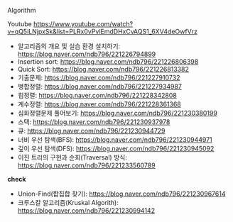 Algorithm

Youtube 
https://www.youtube.com/watch?v=qQ5iLNjpxSk&list=PLRx0vPvlEmdDHxCvAQS1_6XV4deOwfVrz


- 알고리즘의 개요 및 실습 환경 설치하기: https://blog.naver.com/ndb796/221226794899
- Insertion sort: https://blog.naver.com/ndb796/221226806398
- Quick Sort: https://blog.naver.com/ndb796/221226813382
- 기출문제: https://blog.naver.com/ndb796/221227910732
- 병합정렬: https://blog.naver.com/ndb796/221227934987
- 힙정렬: https://blog.naver.com/ndb796/221228342808
- 계수정렬: https://blog.naver.com/ndb796/221228361368
- 심화정렬문제 풀어보기: https://blog.naver.com/ndb796/221230380199
- 스택: https://blog.naver.com/ndb796/221230937978
- 큐: https://blog.naver.com/ndb796/221230944729
- 너비 우선 탐색(BFS): https://blog.naver.com/ndb796/221230944971
- 깊이 우선 탐색(DFS): https://blog.naver.com/ndb796/221230945092
- 이진 트리의 구현과 순회(Traversal) 방식: https://blog.naver.com/ndb796/221233560789

**check**
- Union-Find(합집합 찾기): https://blog.naver.com/ndb796/221230967614
- 크루스칼 알고리즘(Kruskal Algorith): https://blog.naver.com/ndb796/221230994142